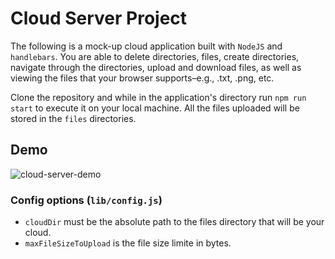 # Cloud Server Project

The following is a mock-up cloud application built with `NodeJS` and `handlebars`. You are able to delete directories, files, create directories, navigate through the directories, upload and download files, as well as viewing the files that your browser supports–e.g., .txt, .png, etc.

Clone the repository and while in the application's directory run `npm run start` to execute it on your local machine. All the files uploaded will be stored in the `files` directories.

## Demo
![cloud-server-demo](https://user-images.githubusercontent.com/83131937/172952053-0f8a3b06-895f-47c7-b68d-c954fff27710.gif)

### Config options (`lib/config.js`)
- `cloudDir` must be the absolute path to the files directory that will be your cloud.
- `maxFileSizeToUpload` is the file size limite in bytes.
